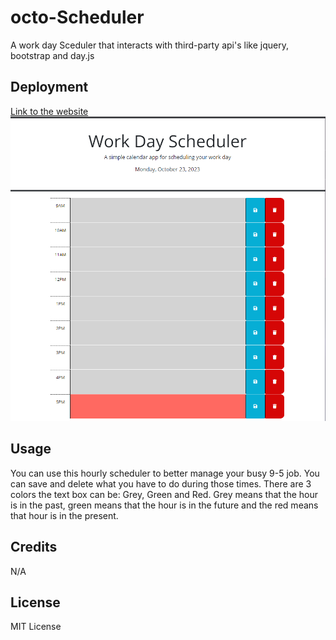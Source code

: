 # octo-Scheduler
A work day Sceduler that interacts with third-party api's like jquery, bootstrap and day.js


## Deployment

[Link to the website](https://ronaldmartin02.github.io/octo-work-Scheduler/)
 ![Image of my Website Deployed](./Assets/img/octo-Scheduler.PNG)

## Usage

You can use this hourly scheduler to better manage your busy 9-5 job. You can save and delete what you have to do during those times. There are 3 colors the text box can be: Grey, Green and Red. Grey means that the hour is in the past, green means that the hour is in the future and the red means that hour is in the present.

## Credits

N/A

## License

MIT License

